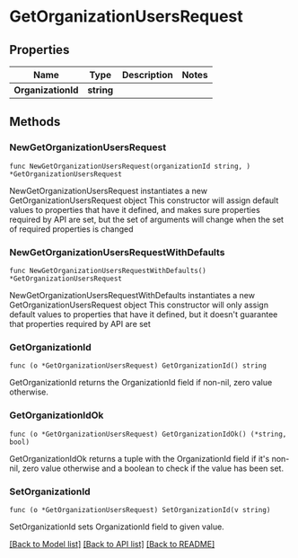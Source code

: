 # GetOrganizationUsersRequest

## Properties

Name | Type | Description | Notes
------------ | ------------- | ------------- | -------------
**OrganizationId** | **string** |  | 

## Methods

### NewGetOrganizationUsersRequest

`func NewGetOrganizationUsersRequest(organizationId string, ) *GetOrganizationUsersRequest`

NewGetOrganizationUsersRequest instantiates a new GetOrganizationUsersRequest object
This constructor will assign default values to properties that have it defined,
and makes sure properties required by API are set, but the set of arguments
will change when the set of required properties is changed

### NewGetOrganizationUsersRequestWithDefaults

`func NewGetOrganizationUsersRequestWithDefaults() *GetOrganizationUsersRequest`

NewGetOrganizationUsersRequestWithDefaults instantiates a new GetOrganizationUsersRequest object
This constructor will only assign default values to properties that have it defined,
but it doesn't guarantee that properties required by API are set

### GetOrganizationId

`func (o *GetOrganizationUsersRequest) GetOrganizationId() string`

GetOrganizationId returns the OrganizationId field if non-nil, zero value otherwise.

### GetOrganizationIdOk

`func (o *GetOrganizationUsersRequest) GetOrganizationIdOk() (*string, bool)`

GetOrganizationIdOk returns a tuple with the OrganizationId field if it's non-nil, zero value otherwise
and a boolean to check if the value has been set.

### SetOrganizationId

`func (o *GetOrganizationUsersRequest) SetOrganizationId(v string)`

SetOrganizationId sets OrganizationId field to given value.



[[Back to Model list]](../README.md#documentation-for-models) [[Back to API list]](../README.md#documentation-for-api-endpoints) [[Back to README]](../README.md)


